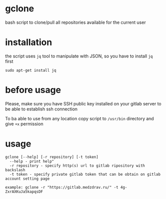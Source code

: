 # gclone
bash script to clone/pull all repositories available for the current user 

# installation
the script uses `jq` tool to manipulate with JSON, so you have to install `jq` first 
````
sudo apt-get install jq
````
# before usage

Please, make sure you have SSH public key installed on your gitlab server to be able to establish ssh connection

To ba able to use from any location copy script to `/usr/bin` directory and give `+x` permission

# usage

    gclone [--help] [-r repository] [-t token]
      --help - print help"
      -r repository - specify http(s) url to gitlab ripository with backslash
      -t token - specify private gitlab token that can be obtain on gitlab account setting page

    example: gclone -r "https://gitlab.medzdrav.ru/" -t 4g-ZxrAXKuJa5kapqsDF


